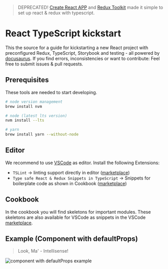 > DEPRECATED! [Create React APP](https://create-react-app.dev/) and [Redux Toolkit](https://redux-toolkit.js.org/) made it simple to set up react & redux with typescript.

# React TypeScript kickstart

This the source for  a guide for kickstarting a new React project with preconfigured Redux, TypeScript, Storybook and testing - all powered by [docusaurus](https://docusaurus.io).
If you find errors, inconsistencies or want to contribute: Feel free to submit issues & pull requests.

## Prerequisites

These tools are needed to start developing.

```bash
# node version management
brew install nvm

# node (latest lts version)
nvm install --lts

# yarn
brew install yarn --without-node
```

## Editor
We recommend to use [VSCode](https://code.visualstudio.com/) as editor. 
Install the following Extensions:
* `TSLint` -> linting support directly in editor ([marketplace](https://marketplace.visualstudio.com/items?itemName=eg2.tslint))
* `Type safe React & Redux Snippets in TypeScript` -> Snippets for boilerplate code as shown in Cookbook ([marketplace](https://marketplace.visualstudio.com/items?itemName=Sandstorm.vscode-awesome-ts-react-redux-snippets))

## Cookbook
In the cookbook you will find skeletons for important modules. These skeletons are also available for VSCode as snippets in the VSCode [marketplace](https://marketplace.visualstudio.com/items?itemName=Sandstorm.vscode-awesome-ts-react-redux-snippets).

## Example (Component with defaultProps)

> Look, Ma' - Intellisense!

<img alt="component with defaultProps example" src="images/Component&defaultProps.gif" style="max-height: 90vh;">
